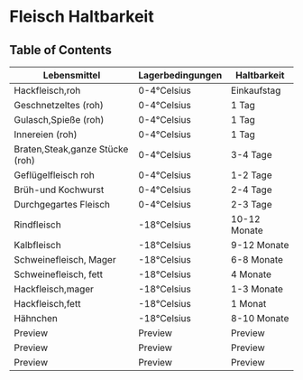 # Fleisch Haltbarkeit

## Table of Contents

| Lebensmittel | Lagerbedingungen | Haltbarkeit |
| ------ | ------ | ------ |
| Hackfleisch,roh | 0-4°Celsius | Einkaufstag |
| Geschnetzeltes (roh) | 0-4°Celsius | 1 Tag |
| Gulasch,Spieße (roh) | 0-4°Celsius | 1 Tag |
| Innereien (roh) | 0-4°Celsius | 1 Tag |
| Braten,Steak,ganze Stücke (roh) | 0-4°Celsius | 3-4 Tage |
| Geflügelfleisch roh | 0-4°Celsius | 1-2 Tage |
| Brüh-und Kochwurst | 0-4°Celsius | 2-4 Tage |
| Durchgegartes Fleisch | 0-4°Celsius | 2-3 Tage |
| Rindfleisch | -18°Celsius | 10-12 Monate |
| Kalbfleisch | -18°Celsius | 9-12 Monate |
| Schweinefleisch, Mager | -18°Celsius | 6-8 Monate |
| Schweinefleisch, fett | -18°Celsius | 4 Monate |
| Hackfleisch,mager | -18°Celsius | 1-3 Monate |
| Hackfleisch,fett | -18°Celsius | 1 Monat |
| Hähnchen | -18°Celsius | 8-10 Monate |
| Preview | Preview | Preview |
| Preview | Preview | Preview |
| Preview | Preview | Preview |
